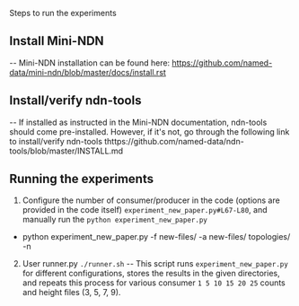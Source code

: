 Steps to run the experiments

## Install Mini-NDN
-- Mini-NDN installation can be found here: https://github.com/named-data/mini-ndn/blob/master/docs/install.rst

## Install/verify ndn-tools 
-- If installed as instructed in the Mini-NDN documentation, ndn-tools should come pre-installed. However, if it's not, go through the following link to install/verify ndn-tools thttps://github.com/named-data/ndn-tools/blob/master/INSTALL.md

## Running the experiments
1. Configure the number of consumer/producer in the code (options are provided in the code itself) `experiment_new_paper.py#L67-L80`, and manually run the `python experiment_new_paper.py`
- python experiment_new_paper.py -f new-files/<encrypted-video-file> -a new-files/<ciphertext-height-file> topologies/<topology e.g. testbed.conf> -n <number-of-consumers-per-node>
        
2. User runner.py `./runner.sh` 
-- This script runs `experiment_new_paper.py` for different configurations, stores the results in the given directories, and repeats this process for various consumer `1 5 10 15 20 25` counts and height files (3, 5, 7, 9).


